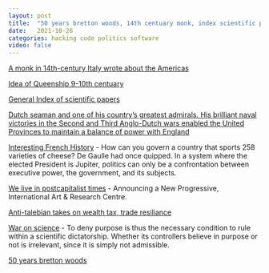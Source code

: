 ```yaml
---
layout: post
title:  "50 years bretton woods, 14th centuary monk, index scientific papers, french president history, post capital times, wealth tax, trade resilience, war on science"
date:   2021-10-26
categories: hacking code politics software
video: false
---
```


[A monk in 14th-century Italy wrote about the Americas](//www.economist.com/the-americas/2021/09/25/a-monk-in-14th-century-italy-wrote-about-the-americas)

[Idea of Queenship 9-10th centuary](//jhiblog.org/2021/10/11/from-aethelflaed-to-aelfthryth-the-idea-of-queenship-in-tenth-century-england/)

[General Index of scientific papers](://archive.org/details/GeneralIndex)

[Dutch seaman and one of his country’s greatest admirals. His brilliant naval victories in the Second and Third Anglo-Dutch wars enabled the United Provinces to maintain a balance of power with England](//www.britannica.com/biography/Michiel-Adriaanszoon-De-Ruyter)

[Interesting French History](//lacampagne.substack.com/p/camembert-president) - How can you govern a country that sports 258 varieties of cheese? De Gaulle had once quipped.  In a system where the elected President is Jupiter, politics can only be a confrontation between executive power, the government, and its subjects.

[We live in postcapitalist times](//metacpc.org/en/our-mission/) - Announcing a New Progressive, International Art & Research Centre.

[Anti-talebian takes on wealth tax, trade resiliance](//www.zerohedge.com/markets/will-billionaire-tax-collapse-market-and-other-anti-fragile-talebian-takes)

[War on science](//www.zerohedge.com/geopolitical/huxleys-new-world-part-2-war-science) - To deny purpose is thus the necessary condition to rule within a scientific dictatorship. Whether its controllers believe in purpose or not is irrelevant, since it is simply not admissible.

[50 years bretton woods](//www.zerohedge.com/geopolitical/fifty-years-end-bretton-woods-geopolitical-review)